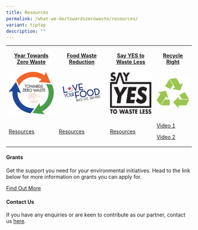 ```yaml
---
title: Resources
permalink: /what-we-do/towardszerowaste/resources/
variant: tiptap
description: ""
---
```

<table style="minWidth: 100px">
<colgroup>
<col>
<col>
<col>
<col>
</colgroup>
<tbody>
<tr>
<th rowspan="1" colspan="1">
<p><strong><a href="https://www.towardszerowaste.sg/" rel="noopener noreferrer nofollow" target="_blank">Year Towards Zero Waste</a></strong>
</p>
</th>
<th rowspan="1" colspan="1">
<p><strong><a href="https://www.cgs.gov.sg/what-we-do/towardszerowaste/food-waste-reduction" rel="noopener noreferrer nofollow" target="_blank">Food Waste Reduction</a></strong>
</p>
</th>
<th rowspan="1" colspan="1">
<p><strong><a href="https://www.cgs.gov.sg/what-we-do/towardszerowaste/sayyes" rel="noopener noreferrer nofollow" target="_blank">Say YES to Waste Less</a></strong>
</p>
</th>
<th rowspan="1" colspan="1">
<p><strong><a href="https://www.towardszerowaste.sg/" rel="noopener noreferrer nofollow" target="_blank">Recycle Right</a></strong>
</p>
</th>
</tr>
<tr>
<td rowspan="1" colspan="1">
<div class="isomer-image-wrapper">
<img style="width: 100%" height="auto" width="100%" alt="Ytzw" src="/images/Towards Zero Waste/ytzw_tmb_ze_250_250.png">
</div>
</td>
<td rowspan="1" colspan="1">
<div class="isomer-image-wrapper">
<img style="width: 100%" height="auto" width="100%" alt="LYF" src="/images/Towards Zero Waste/lyf_tmb_ze_250_250.png">
</div>
</td>
<td rowspan="1" colspan="1">
<div class="isomer-image-wrapper">
<img style="width: 100%" height="auto" width="100%" alt="SYTWL" src="/images/Towards Zero Waste/sytwl_tmb_ze_250_250.png">
</div>
</td>
<td rowspan="1" colspan="1">
<div class="isomer-image-wrapper">
<img style="width: 100%" height="auto" width="100%" alt="3Rs" src="/images/Towards Zero Waste/3rs_tmb_ze_250_250.png">
</div>
</td>
</tr>
<tr>
<td rowspan="1" colspan="1">
<p><a href="https://www.towardszerowaste.sg/resources/" rel="noopener noreferrer nofollow" target="_blank">Resources</a>
</p>
</td>
<td rowspan="1" colspan="1">
<p><a href="https://www.towardszerowaste.sg/resources/" rel="noopener noreferrer nofollow" target="_blank">Resources</a>
</p>
</td>
<td rowspan="1" colspan="1">
<p><a href="https://www.towardszerowaste.sg/resources/" rel="noopener noreferrer nofollow" target="_blank">Resources</a>
</p>
</td>
<td rowspan="1" colspan="1">
<p><a href="https://www.towardszerowaste.sg/resources/videos/denise-keller-recycling-right" rel="noopener noreferrer nofollow" target="_blank">Video 1</a>
</p>
<p></p>
<p><a href="https://www.towardszerowaste.sg/resources/videos/denise-keller-recycling-right-blue-bin" rel="noopener noreferrer nofollow" target="_blank">Video 2</a>
</p>
</td>
</tr>
</tbody>
</table>
<h4>Grants</h4>
<p>Get the support you need for your environmental initiatives. Head to the
link below for more information on grants you can apply for.</p>
<p><a href="https://www.nea.gov.sg/programmes-grants/grants-and-awards" rel="noopener noreferrer nofollow" target="_blank">Find Out More</a>
</p>
<h4>Contact Us</h4>
<p>If you have any enquiries or are keen to contribute as our partner, contact
us <a href="https://www.nea.gov.sg/corporate-functions/feedback" rel="noopener noreferrer nofollow" target="_blank">here</a>.</p>